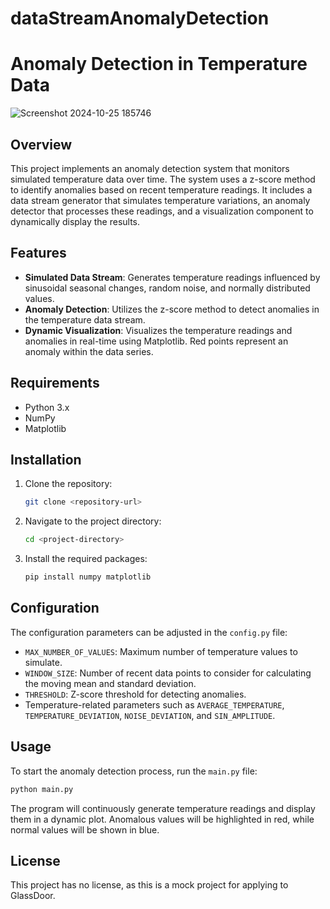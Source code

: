 # dataStreamAnomalyDetection

# Anomaly Detection in Temperature Data

![Screenshot 2024-10-25 185746](https://github.com/user-attachments/assets/ff4a2d9a-ae48-49f8-be6c-bab8f45ba0d1)

## Overview

This project implements an anomaly detection system that monitors simulated temperature data over time. The system uses a z-score method to identify anomalies based on recent temperature readings. It includes a data stream generator that simulates temperature variations, an anomaly detector that processes these readings, and a visualization component to dynamically display the results.

## Features

- **Simulated Data Stream**: Generates temperature readings influenced by sinusoidal seasonal changes, random noise, and normally distributed values.
- **Anomaly Detection**: Utilizes the z-score method to detect anomalies in the temperature data stream.
- **Dynamic Visualization**: Visualizes the temperature readings and anomalies in real-time using Matplotlib. Red points represent an anomaly within the data series.

## Requirements

- Python 3.x
- NumPy
- Matplotlib

## Installation

1. Clone the repository:

   ```bash
   git clone <repository-url>
   ```

2. Navigate to the project directory:

   ```bash
   cd <project-directory>
   ```

3. Install the required packages:

   ```bash
   pip install numpy matplotlib
   ```

## Configuration

The configuration parameters can be adjusted in the `config.py` file:

- `MAX_NUMBER_OF_VALUES`: Maximum number of temperature values to simulate.
- `WINDOW_SIZE`: Number of recent data points to consider for calculating the moving mean and standard deviation.
- `THRESHOLD`: Z-score threshold for detecting anomalies.
- Temperature-related parameters such as `AVERAGE_TEMPERATURE`, `TEMPERATURE_DEVIATION`, `NOISE_DEVIATION`, and `SIN_AMPLITUDE`.

## Usage

To start the anomaly detection process, run the `main.py` file:

```bash
python main.py
```

The program will continuously generate temperature readings and display them in a dynamic plot. Anomalous values will be highlighted in red, while normal values will be shown in blue.

## License

This project has no license, as this is a mock project for applying to GlassDoor.
